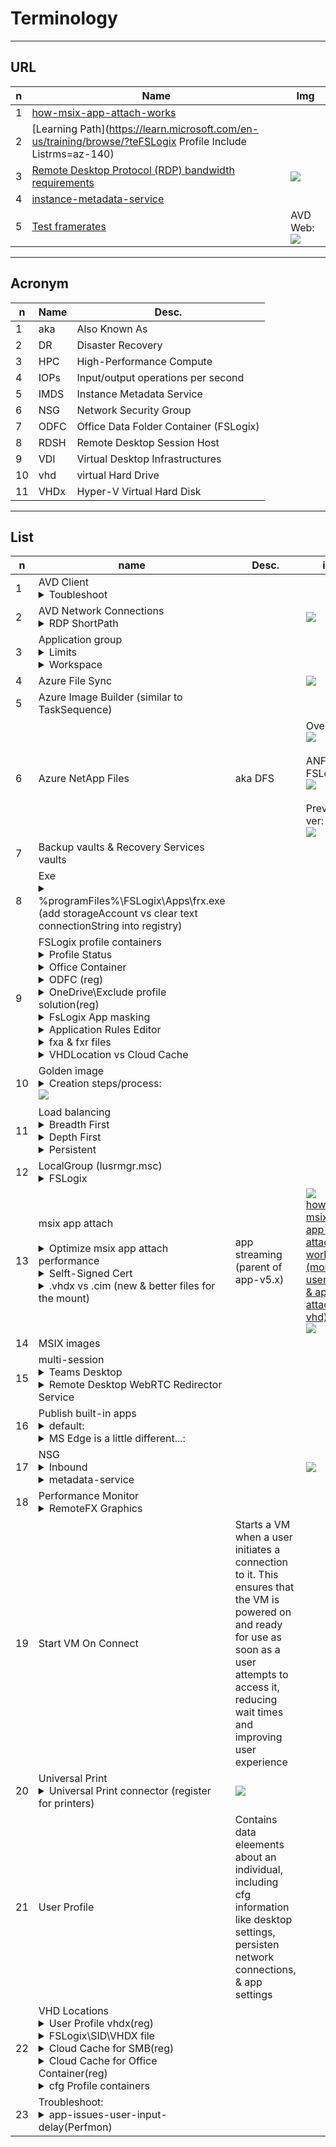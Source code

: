 # Terminology

---

## URL
|n|Name|Img|
|-|----|---|
|1|[how-msix-app-attach-works](https://learn.microsoft.com/en-us/training/modules/install-configure-apps-session-host/3-how-msix-app-attach-works)|
|2|[Learning Path](https://learn.microsoft.com/en-us/training/browse/?teFSLogix Profile Include Listrms=az-140)
|3|[Remote Desktop Protocol (RDP) bandwidth requirements](https://learn.microsoft.com/en-us/azure/virtual-desktop/rdp-bandwidth)|<img src="https://i.imgur.com/Kh1Po4a.png">|
|4|[instance-metadata-service](https://learn.microsoft.com/en-us/azure/virtual-machines/instance-metadata-service?tabs=windows)
|5|[Test framerates](https://testufo.com)|AVD Web:<br/><img src="https://i.imgur.com/bMTOae3.png"> |

---

## Acronym
|n|Name|Desc.|
|-|----|-----|
|1|aka|Also Known As|
|2|DR|Disaster Recovery|
|3|HPC|High-Performance Compute|HPC infrastructure & apps|
|4|IOPs|Input/output operations per second|
|5|IMDS|Instance Metadata Service|
|6|NSG|Network Security Group|
|7|ODFC|Office Data Folder Container (FSLogix)|
|8|RDSH|Remote Desktop Session Host|
|9|VDI|Virtual Desktop Infrastructures|
|10|vhd|virtual Hard Drive|
|11|VHDx|Hyper-V Virtual Hard Disk|

---

## List
|n|name|Desc.|img|e.g.|
|-|----|-----|---|----|
|1|AVD Client<details><summary>Toubleshoot</summary>Reset the user data:<br/>`msrdcw.exe /reset [/f]`<br/><br/>Web client won't open<br/>checkUp DNS:<br/>`nslookup rdweb.wvd.microsoft.com`</details>|
|2|AVD Network Connections<details><summary>RDP ShortPath</summary>establishes a UDP-based transport between a Remote Desktop client & session host (it's a feature more speed on UPD vs TCP)<br/><br/>`New-ItemProperty  "HKLM:\system\currentControlSet\control\terminal server\winStations" -Name "fUseUdpPortRedirector" -PropertyType DWord -Value 1`<br/><br/>`New-ItemProperty  "HKLM:\system\currentControlSet\control\terminal server\winStations" -Name "UdpPortNumber" -PropertyType DWord -Value 3390`<br/><br/><img src="https://i.imgur.com/gKkW6XY.png"><br/><br/>New Inbound rule<br/>program path: `%systemRoot%\system32\svchost.exe`<br/><img src="https://i.imgur.com/ylwrOdP.png"><br/>Protocol type: UDP<br/>Local port-Specific Ports: 3390<br/><img src="https://i.imgur.com/eeyqnP2.png"><br/>Name: RDP ShortPath-UDP 3390<br/><br/><img src="https://i.imgur.com/Omogwfu.png"><br/>go to the properties of our new rule inbound:<br/>onglet-Programs-&-Service-click-Settings<br/><img src="https://i.imgur.com/qtxUJ5N.png"><br/>Appl y to this service: Remote Desktop Sevice:<br/><img src="https://i.imgur.com/c4mIORO.png"><br/>allow from our network security group(NSG)<br/><img src="https://i.imgur.com/ccXvPCX.png"><br/>test after reboot client:<br/><img src="https://i.imgur.com/CzArbKk.png"><br/>Optional-checkUp-eventViewer:<br/><img src="https://i.imgur.com/1ZnbDj4.png"><br/>we can too checkup side from server via Log Analystics workspace via query WDConnections-UdpUse<br/><img src="https://i.imgur.com/EGV5fBO.png"><br/>Policy-based QoS(GPM.msc):<br/><img src="https://i.imgur.com/8ovRqdg.png"><br/>Only apps with this executable name : svchost.exe:<br/><img src="https://i.imgur.com/3UKCBEz.png"><br/>Protocol : UDP & source port : 3390<br/><br/><img src="https://i.imgur.com/6d3BRmK.png"></details>||<img src="https://i.imgur.com/ShTV88k.png">|
|3|Application group<details><summary>Limits</summary>1. 50 Apps per App Group Limit<br/><br/>2. 200 App Groups Per AAD Tenant</details><details><summary>Workspace</summary>App Group associate to a workspace</details>|
|4|Azure File Sync||<img src="https://i.imgur.com/kP8JKI1.png">|
|5|Azure Image Builder (similar to TaskSequence)||
|6|Azure NetApp Files|aka DFS|Overview:<br/><img src="https://i.imgur.com/KmQm0fU.png"><br/><br/>ANF-FSLogix:<br/><img src="https://i.imgur.com/Zs1NoT0.png"><br/><br/>Previous ver:<br/><img src="https://i.imgur.com/XN9Rh2Y.png">|
|7|Backup vaults & Recovery Services vaults|
|8|Exe<details><summary>%programFiles%\FSLogix\Apps\frx.exe (add storageAccount vs clear text connectionString into registry)</summary>`frx.exe list-rules`<br/><br/>`frx.exe add-secure-key -key account -value <storage-account-name-here>`</details>||
|9|FSLogix profile containers<details><summary>Profile Status<br/></summary><img src="https://i.imgur.com/rudk28D.png"></details><details><summary>Office Container</summary>a subset of Profile Container</details><details><summary>ODFC (reg)</summary><img src="https://i.imgur.com/GhVknw2.png"></details><details><summary>OneDrive\Exclude profile solution(reg)</summary>`HKLM\Software\FSLogix\Logging\LoggingEnabled = 2`<br/><img src="https://i.imgur.com/VPxuxI1.png"></details><details><summary>FsLogix App masking</summary>This allows you to install all of your apps into your image & then control what apps your individual users are allowed to see</details><details><summary>Application Rules Editor</summary>FSLogix Apps RuleEditor:<br/><img src="https://i.imgur.com/JpRoS0J.png"></details><details><summary>fxa & fxr files</summary>Rules.fxa for all the assignments are & Rules.fxr for rules file itself:<br/><img src="https://i.imgur.com/Jkb5oNX.png"><br/>Assignments:<br/><img src="https://i.imgur.com/fE1J0Wa.png"><br/>GPM.msc:<br/><img src="https://i.imgur.com/jZ58jR0.png"></details><details><summary>VHDLocation vs Cloud Cache</summary><ins>VHDLocation</ins><br/>Only one active profile location<br/>`HKLM:\Software\FsLogix\Profiles`<br/><img src="https://i.imgur.com/fvFirKE.png"><br/><br/><ins>Cloud Cache</ins><br/>1) Multiple remote locations<br/><img src="https://i.imgur.com/3ht2LOq.png"><br/><img src="https://i.imgur.com/0lfc9NL.png"></details>||
|10|Golden image<details><summary>Creation steps/process:<br/><img src="https://i.imgur.com/tDhCaE1.png"></summary>True</details>||
|11|Load balancing<details><summary>Breadth First</summary>To evenly distribute new user sessions across the session hosts in a host pool</details><details><summary>Depth First</summary>Starting new user sessions on one session host until the maximum session limit is reached.Once the session limit is reached, any new user connections are directed to the next session host in the host pool until it reaches its session limit, and so on</details><details><summary>Persistent</summary>Configured to direct requests from the same client to the same desktop every time that client connects</details>|
|12|LocalGroup (lusrmgr.msc)<details><summary>FSLogix</summary>FSLogix ODFC Exclude List<br/><br/>FSLogix ODFC Include List<br/><br/>FSLogix Profile Exclude List<br/><br/>FSLogix Profile Include List</details>||
|13|msix app attach<br/><br/><details><summary>Optimize msix app attach performance</summary>The storage solution you use for MSIX app attach should be in the same datacenter location as the session hosts<br/>To avoid performance bottlenecks, exclude the following VHD, VHDX, and CIM files from antivirus scans:<br/><br/>`<MSIXAppAttachFileShare\>\*.VHD`<br/>`<MSIXAppAttachFileShare\>\*.VHDX`<br/>`\\storageaccount.file.core.windows.net\share*.VHD`<br/>`\\storageaccount.file.core.windows.net\share*.VHDX`<br/>`<MSIXAppAttachFileShare>.CIM`<br/>`\\storageaccount.file.core.windows.net\share**.CIM`<br/><br/>All VM system accounts and user accounts must have read-only permissions to access the file share<br/>Any disaster recovery plans for Azure Virtual Desktop must include replicating the MSIX app attach file share in your secondary failover location</details><details><summary>Selft-Signed Cert</summary>Put the cert into Trusted Poeple:<br/><img src="https://i.imgur.com/6sz1qbD.png"><br/>we can re-import self-signed cert if missing:<br/><img src="https://i.imgur.com/oNpsCj6.png"><br/><img src="https://i.imgur.com/jgT1YCT.png"></details><details><summary>.vhdx vs .cim (new & better files for the mount)</summary>vlc.vhdx<br/><br/><img src="https://i.imgur.com/m03SIFr.png"><br/><br/>vlc.cim:<br/><img src="https://i.imgur.com/fhWfCzV.png"></details>|app streaming (parent of app-v5.x)|<img src="https://i.imgur.com/TCmAj4T.png"><br/><ins>how-msix-app-attach-work (mount userProfile & app attach vhd):</ins><br/><img src="https://i.imgur.com/HFqZ0xT.png">||
|14|MSIX images|
|15|multi-session<br/><details><summary>Teams Desktop</summary>Install the app on your w10 multi-session<br/>`msiexec /i <path_to_msi> /l*v <install_logfile_name> ALLUSER=1 /noRestart /q`<br/><br/>`New-ItemProperty "HKLM:\SOFTWARE\Microsoft\Teams" -Name "IsAVDEnvironment" -PropertyType DWord -Value 1`</details><details><summary>Remote Desktop WebRTC Redirector Service</summary>[msi](https://learn.microsoft.com/en-us/training/modules/install-configure-apps-session-host/8-microsoft-teams-azure-virtual-desktop#:~:text=Remote%20Desktop%20WebRTC%20Redirector%20Service)<br/><img src="https://i.imgur.com/o3znvBk.png"><br/>checkUp if Teams for AVD is Optimized:<br/><img src="https://i.imgur.com/bNpsuIL.png"></details>||
|16|Publish built-in apps<br/><details><summary>default:</summary>`New-AzWvdApplication -Name <applicationname> -ResourceGroupName <resourcegroupname> -ApplicationGroupName <appgroupname> -FilePath "shell:appsFolder\<PackageFamilyName>!App" -CommandLineSetting <Allow\|Require\|DoNotAllow> -IconIndex 0 -IconPath <iconpath> -ShowInPortal:$true`</details><details><summary>MS Edge is a little different...:</summary>`New-AzWvdApplication -Name -ResourceGroupName -ApplicationGroupName -FilePath "shell:Appsfolder\Microsoft.MicrosoftEdge_8wekyb3d8bbwe!MicrosoftEdge" -CommandLineSetting <Allow\|Require\|DoNotAllow> -iconPath "C:\Windows\SystemApps\Microsoft.MicrosoftEdge_8wekyb3d8bbwe\microsoftedge.exe" -iconIndex 0 -ShowInPortal:$true`</details>|
|17|NSG<details><summary>Inbound</summary>1. Allow_on_prem_hub (ping reciproque avd <> PhysicalDevice<br/><br/>2. Allow KMS<br/>Port: 1688<br/>Proto: Any<br/>SRC: vnet<br/>DST: 23.102.135.246<br/><br/>3. Allow_Metadata_health<br/>Port: 80<br/>Proto: TCP<br/>SRC: vnet<br/>DST: 169.254.169.254, 168.63.129.16</details><details><summary>metadata-service</summary>`Invoke-RestMethod -Headers @{"Metadata"="true"} -Method GET -NoProxy -Uri "http://169.254.169.254/metadata/instance?api-version=2021-02-01" \| ConvertTo-Json -Depth 64`<br/><br/>OutPut (e.g.):<br/><img src="https://i.imgur.com/6Xd0cH2.png"><br/><br/>Filter-NIC<br/>`Invoke-RestMethod -Headers @{"Metadata"="true"} -Method GET  -Uri "http://169.254.169.254/metadata/instance/network/interface/0?api-version=2021-02-01" \| ConvertTo-Json -Depth 64`<br/><br/>Output:<br/><img src="https://i.imgur.com/W8gwEHj.png"></details>||<img src="https://i.imgur.com/PWSEvJW.png">|
|18|Performance Monitor<details><summary>RemoteFX Graphics</summary>AVD web:<br/><img src="https://i.imgur.com/VFnUJRd.png"><br/><img src="https://i.imgur.com/2pY3rZo.png"></details>||
|19|Start VM On Connect|Starts a VM when a user initiates a connection to it. This ensures that the VM is powered on and ready for use as soon as a user attempts to access it, reducing wait times and improving user experience|
|20|Universal Print<details><summary>Universal Print connector (register for printers)</summary><img src="https://i.imgur.com/REMwX01.png"><br/>Register a printer:<br/><img src="https://i.imgur.com/bTo7Qxq.png"></details>|<img src="https://i.imgur.com/dVU3z2h.png">|
|21|User Profile|Contains data eleements about an individual, including cfg information like desktop settings, persisten network connections, & app settings|
|22|VHD Locations<details><summary>User Profile vhdx(reg)</summary><img src="https://i.imgur.com/BhSeUA5.png"></details><details><summary>FSLogix\SID\VHDX file</summary><img src="https://i.imgur.com/LOkktcu.png"></details><details><summary>Cloud Cache for SMB(reg)</summary>`$registryPath = "HKLM:\SOFTWARE\FSLogix\Profiles"`<br/><br/>`$ccdLocationsValue = "type=smb,connectionString=<\Location1\Folder1>;type=smb,connectionString=<\Location2\folder2>"`<br/><br/>`$enabledValue = 1`<br/><br/>`if (!(Test-Path -Path "$registryPath\CCDLocations")) {New-ItemProperty -Path $registryPath -Name "CCDLocations" -Value $ccdLocationsValue -PropertyType MultiString}`<br/><br/>`if (!(Test-Path -Path "$registryPath\Enabled")) {New-ItemProperty -Path $registryPath -Name "Enabled" -Value $enabledValue -PropertyType DWORD}`<br/><br/>e.g.\Cloud Cache for SMB:<br/><img src="https://i.imgur.com/t0pmjM1.png"></details><details><summary>Cloud Cache for Office Container(reg)</summary>`HKLM\SOFTWARE\Policies\FSLogix\ODFC` & same thing logic registries that the cloud cache for SMB</details><details><summary>cfg Profile containers</summary>`# 0: no deletion`<br/>`1: delete local profile if exists and matches the profile being loaded from VHD`<br/><br/>`new-itemProperty "hklm:\software\fsLogix\profiles" -name DeleteLocalProfileWhenVHDShouldApply -value 1 -propertyType dword`<br/><br/>`# 1: the SID folder is created as "%username%%sid%" instead of the default "%sid%%username%"`<br/><br/>`New-ItemProperty  "HKLM:\SOFTWARE\FSLogix\Profiles" -Name "FlipFlopProfileDirectoryName" -Value 1 -PropertyType DWord`<br/><br/>`# 1:  Profile Container loads FRXShell if there's a failure attaching to, or using an existing profile VHD(X)`<br/>`# The user receives the FRXShell prompt - default prompt to call support, and the users only option will be to sign out`<br/><br/>`New-ItemProperty  "HKLM:\SOFTWARE\FSLogix\Profiles" -Name "PreventLoginWithFailure" -Value 1 -PropertyType DWord`<br/><br/>`# 1: Profile Container loads FRXShell if it's determined a temp profile has been created. The user receives the FRXShell prompt - default prompt to call support, and the users only option will be to sign out`<br/><br/>`New-ItemProperty  "HKLM:\SOFTWARE\FSLogix\Profiles" -Name "PreventLoginWithTempProfile" -Value 1 -PropertyType DWord`</details>|
|23|Troubleshoot:<details><summary>app-issues-user-input-delay(Perfmon)</summary>`reg add "HKLM\System\CurrentControlSet\Control\Terminal Server" /v "EnableLagCounter" /t REG_DWORD /d 0x1 /f`<br/><br/>performanceMonitor_addCounters:<br/><img src="https://i.imgur.com/V7QieXk.png"><br/>max session input delay (ms):<br/><img src="https://i.imgur.com/Pc44xUm.png"><br/>max process input delay:<br/><img src="https://i.imgur.com/2L55cgR.png"><br/>e.g.:if the Calculator app is running in a Session ID 1, you'll see `1:4232 <Calculator.exe`<br/>max prcess input delay (ms) for Calculator.exe<br/><img src="https://i.imgur.com/26MWww0.png"><br/>the Report if perfromance for an app is degraded<br/><img src="https://i.imgur.com/p0hLYfO.png"></details>||
